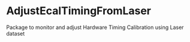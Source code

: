 # AdjustEcalTimingFromLaser
Package to monitor and adjust Hardware Timing Calibration using Laser dataset

